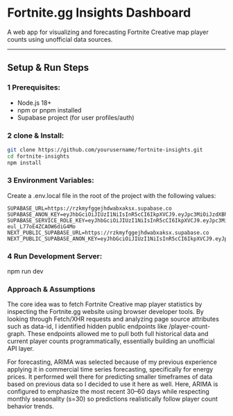 # Fortnite.gg Insights Dashboard

A web app for visualizing and forecasting Fortnite Creative map player counts using unofficial data sources.

---

## Setup & Run Steps

### 1 Prerequisites:

- Node.js 18+
- npm or pnpm installed
- Supabase project (for user profiles/auth)

### 2 clone & Install:

```bash
git clone https://github.com/yourusername/fortnite-insights.git
cd fortnite-insights
npm install
```

### 3 Environment Variables:

Create a .env.local file in the root of the project with the following values:

```
SUPABASE_URL=https://rzkmyfggejhdwabxaksx.supabase.co
SUPABASE_ANON_KEY=eyJhbGciOiJIUzI1NiIsInR5cCI6IkpXVCJ9.eyJpc3MiOiJzdXBhYmFzZSIsInJlZiI6InJ6a215ZmdnZWpoZHdhYnhha3N4Iiwicm9sZSI6ImFub24iLCJpYXQiOjE3NTI0MDg4MjUsImV4cCI6MjA2Nzk4NDgyNX0.LhGtepbEgfd0nz4IDcI3c1a3YlgpLMK_3d4P8lOwsAc
SUPABASE_SERVICE_ROLE_KEY=eyJhbGciOiJIUzI1NiIsInR5cCI6IkpXVCJ9.eyJpc3MiOiJzdXBhYmFzZSIsInJlZiI6InJ6a215ZmdnZWpoZHdhYnhha3N4Iiwicm9sZSI6InNlcnZpY2Vfcm9sZSIsImlhdCI6MTc1MjQwODgyNSwiZXhwIjoyMDY3OTg0ODI1fQ.73EGg7Revu6hr8C6ZR4N-eul_L77oE4ZCAOW6diG4Mo
NEXT_PUBLIC_SUPABASE_URL=https://rzkmyfggejhdwabxaksx.supabase.co
NEXT_PUBLIC_SUPABASE_ANON_KEY=eyJhbGciOiJIUzI1NiIsInR5cCI6IkpXVCJ9.eyJpc3MiOiJzdXBhYmFzZSIsInJlZiI6InJ6a215ZmdnZWpoZHdhYnhha3N4Iiwicm9sZSI6ImFub24iLCJpYXQiOjE3NTI0MDg4MjUsImV4cCI6MjA2Nzk4NDgyNX0.LhGtepbEgfd0nz4IDcI3c1a3YlgpLMK_3d4P8lOwsAc
```

### 4 Run Development Server:

npm run dev

### Approach & Assumptions

The core idea was to fetch Fortnite Creative map player statistics by inspecting the Fortnite.gg website using browser developer tools. By looking through Fetch/XHR requests and analyzing page source attributes such as data-id, I identified hidden public endpoints like /player-count-graph. These endpoints allowed me to pull both full historical data and current player counts programmatically, essentially building an unofficial API layer.

For forecasting, ARIMA was selected because of my previous experience applying it in commercial time series forecasting, specifically for energy prices. It performed well there for predicting smaller timeframes of data based on previous data so I decided to use it here as well. Here, ARIMA is configured to emphasize the most recent 30–60 days while respecting monthly seasonality (s=30) so predictions realistically follow player count behavior trends.
